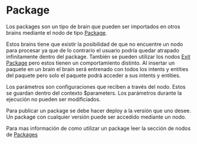# Package
Los packages son un tipo de brain que pueden ser importados en otros brains mediante el nodo de tipo [Package](./Nodes.md#packages).

Estos brains tiene que existir la posibilidad de que no encuentre un nodo para procesar ya que de lo contrario el usuario podría quedar atrapado infinitamente dentro del package.
También se pueden utilizar los nodos [Exit Package](./Nodes.md#exit-package) pero estos tienen un comportamiento distinto.
Al insertar un paquete en un brain el brain será entrenado con todos los intents y entities del paquete pero solo el paquete podrá acceder a sus intents y entities.

Los parámetros son configuraciones que reciben a través del nodo. Estos se guardan dentro del contexto $parameters. Los parámetros  durante la ejecución no pueden ser modificiados.

Para publicar un package se debe hacer deploy a la versión que uno desee. Un package con cualquier versión puede ser accedido mediante un nodo.

Para mas información de como utilizar un package leer la sección de nodos de [Packages](./Nodes.md#packages)
